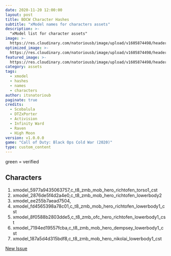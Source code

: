 ```yaml
---
date: 2020-11-20 12:00:00
layout: post
title: BOCW Character Hashes
subtitle: "xModel names for characters assets"
description: >-
  "xModel list for character assets"
image: >-
  https://res.cloudinary.com/natoriousb/image/upload/v1605874498/headers/Multiplayer_Screenshot_03_yyp5ry.jpg
optimized_image: >- 
  https://res.cloudinary.com/natoriousb/image/upload/v1605874498/headers/Multiplayer_Screenshot_03_yyp5ry.jpg
featured_image: >-
  https://res.cloudinary.com/natoriousb/image/upload/v1605874498/headers/Multiplayer_Screenshot_03_yyp5ry.jpg
category: assets
tags:
  - xmodel
  - hashes
  - names
  - characters
author: itsnatorioub
paginate: true
credits:
  - Scobalula
  - DTZxPorter
  - Activision
  - Infinity Ward
  - Raven
  - High Moon
version: v1.0.0.0
game: "Call of Duty: Black Ops Cold War (2020)"
type: custom_content
---
```


green = verified

<div><h2>Characters</h2></div>

1. xmodel_5977a9435063757,c_t8_zmb_mob_hero_richtofen_torso1_cst
1. xmodel_2876de5f4d2a4e0,c_t8_zmb_mob_hero_richtofen_lowerbody2
1. xmodel_ee255b7aead7504,
1. xmodel_fd4565398a78c01,c_t8_zmb_mob_hero_richtofen_lowerbody1_cst
1. xmodel_8f0588b2803dde5,c_t8_zmb_ofc_hero_richtofen_lowerbody1_cst
1. xmodel_7194ed19557fcba,c_t8_zmb_mob_hero_dempsey_lowerbody1_cst
1. xmodel_187a5d4d315bdf8,c_t8_zmb_mob_hero_nikolai_lowerbody1_cst

<a href="/ItsNatoriousB/CODMW-Operator-Directory/issues/new/choose" class="btn btn-primary" role="button">
  <span class="d-none d-md-block">New Issue</span>
</a>